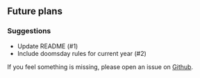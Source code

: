 ## Future plans

### Suggestions

* Update README (#1)
* Include doomsday rules for current year (#2)

If you feel something is missing, please open an issue on
[Github](https://github.com/kseistrup/doomsday/issues).
